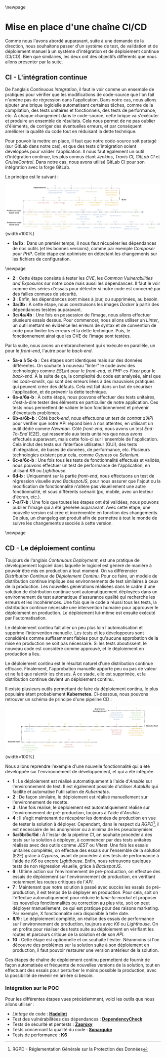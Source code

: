 \newpage

#   Mise en place d'une chaîne CI/CD

Comme nous l'avons abordé auparavant, suite à une demande de la direction, nous souhaitons passer d'un système de test, de validation et de déploiement manuel à un système d'intégration et de déploiement continue (CI/CD). Bien que similaires, les deux ont des objectifs différents que nous allons présenter par la suite.

##  CI - L'intégration continue

De l'anglais *Continuous Integration*, il faut le voir comme un ensemble de pratiques pour vérifier que les modifications de code-source que l'on fait n'amène pas de régression dans l'application. Dans notre cas, nous allons ajouter une brique logicielle automatisant certaines tâches, comme de la compilation, des tests unitaires et fonctionnels, des tests de performance, etc. À chaque changement dans le code-source, cette brique va s'exécuter et produire un ensemble de résultats. Cela nous permet de ne pas oublier d'éléments, de corriger des éventuelles erreurs, et par conséquent améliorer la qualité du code tout en réduisant la dette technique.  

Pour pouvoir la mettre en place, il faut que notre code-source soit partagé (sur GitLab dans notre cas), et que des tests d'intégration soient développés pour valider l'application. Il nous faut également un outil d'intégration continue, les plus connus étant *Jenkins*, *Travis CI*, *GitLab CI* et *CruiseControl*. Dans notre cas, nous avons utilisé GitLab CI pour son intégration avec la forge GitLab.

Le principe est le suivant :

![Schéma de principe d'une chaîne d'intégration continue](ASSETS/IMAGES/IV/CI.png){width=100%}

 -  **1a**/**1b** : Dans un premier temps, il nous faut récupérer les dépendances de nos outils (et les bonnes versions), comme par exemple *Composer* pour *PHP*. Cette étape est optimisée en détectant les changements sur les fichiers de configuration.

\newpage

 -  **2** : Cette étape consiste à tester les *CVE*, les *Common Vulnerabilities and Exposures* sur notre code mais aussi les dépendances. Il faut le voir comme des séries d'essais pour détecter si notre code est concerné par des failles connues de sécurité.
 -  **3** : Enfin, les dépendances sont mises à jour, ou supprimées, au besoin.
 -  **3a**/**3b** : À cette étape, nous construisons les images *Docker* à partir des dépendances testées auparavant.
 -  **3c**/**4a**/**4b** : Une fois en possession de l'image, nous allons effectuer plusieurs essais dessus. Pour commencer, nous allons utiliser un *Linter*, un outil mettant en évidence les erreurs de syntax et de convention de code pour limiter les erreurs et la dette technique. Puis, le fonctionnement ainsi que les CVE de l'image sont testées.

Par la suite, nous avons un embranchement qui s'exécute en parallèle, un pour le *front-end*, l'autre pour le *back-end*.

 -  **5a-a** à **5c-b** : Ces étapes sont identiques mais sur des données différentes. On souhaite à nouveau "linter" le code avec des technologies comme *ESLint* pour le *front-end*, et *PHP-cs-Fixer* pour le *back-end*. À la suite de ça, la complexité du code est analysée, ainsi que les *code-smells*, qui sont des erreurs liées à des mauvaises pratiques qui peuvent créer des défauts. Cela est fait dans un but de sécuriser l'application, et de prévenir la dette technique.
 -  **6a-a**/**6a-b** : À cette étape, nous pouvons effectuer des tests unitaires, c'est-à-dire tester des éléments en particulier de notre application. Ces tests nous permettent de valider le bon fonctionnement et prévenir d'éventuels problèmes.
 - **6b-a**/**6b-b** : Côté *back-end*, nous effectuons un *test de contrat d'API* pour vérifier que notre API répond bien à nos attentes, en utilisant un outil dédié comme *Newman*. Côté *front-end*, nous avons un test *End-To-End* (E2E), qui ressemble aux tests unitaires que nous avons effectués auparavant, mais cette fois-ci sur l'ensemble de l'application. Cela inclut des tests sur l'interface utilisateur (GUI), des tests d'intégration, de bases de données, de performance, etc. Plusieurs technologies existent pour cela, comme *Cypress* ou *Selenium*.
 -  **6c-a**/**6c-b** : Une fois tous les tests de fonctionnalité effectués et validés, nous pouvons effectuer un test de performance de l'application, en utilisant *K6* ou *Lighthouse*.
 -  **6d-b** : Uniquement sur la partie *front-end*, nous effectuons un test de régression visuelle avec *BackspotJS*, pour nous assurer que l'ajout ou la modification de fonctionnalité n'altère pas visuellement une autre fonctionnalité, et sous différents scénarii (pc, mobile, avec un lecteur d'écran, etc.).
 -  **7-a**/**7-b** : Une fois que toutes les étapes ont été validées, nous pouvons publier l'image qui a été générée auparavant. Avec cette étape, une nouvelle version est crée et incrémentée en fonction des changements. De plus, un changelog est produit afin de permettre à tout le monde de suivre les changements associés à cette version.  
 

\newpage


##  CD - Le déploiement continu

Toujours de l'anglais *Continuous Deployment*, est une pratique de développement logiciel dans laquelle le logiciel est généré de manière à pouvoir être mis en production à tout moment. On va différencier *Distribution Continue* de *Déploiement Continu*. Pour ce faire, un modèle de distribution continue implique des environnements de test similaires à ceux de la production. Les nouvelles générations réalisées dans le cadre d'une solution de distribution continue sont automatiquement déployées dans un environnement de test automatique d'assurance qualité qui recherche les erreurs et les incohérences. Une fois que le code a réussi tous les tests, la distribution continue nécessite une intervention humaine pour approuver le déploiement en production. Le déploiement lui-même est ensuite exécuté par l'automatisation.

Le déploiement continu fait aller un peu plus loin l'automatisation et supprime l'intervention manuelle. Les tests et les développeurs sont considérés comme suffisamment fiables pour qu'aucune approbation de la mise en production ne soit pas nécessaire. Si les tests aboutissent, le nouveau code est considéré comme approuvé, et le déploiement en production a lieu.

Le déploiement continu est le résultat naturel d'une distribution continue efficace. Finalement, l'approbation manuelle apporte peu ou pas de valeur et ne fait que ralentir les choses. À ce stade, elle est supprimée, et la distribution continue devient un déploiement continu.

Il existe plusieurs outils permettant de faire du déploiement continu, le plus populaire étant probablement **Kubernetes**. Ci-dessous, nous pouvons retrouver un schéma de principe d'une pipeline CD :

![Schéma de principe d'une chaïne de déploiement continu](ASSETS/IMAGES/IV/CD.png){width=100%}

Nous allons reprendre l'exemple d'une nouvelle fonctionnalité qui a été développée sur l'environnement de développement, et qui a été intégrée.

 -  **1** : Le déploiement est réalisé automatiquement à l'aide d'*Ansible* sur l'environnement de test. Il est également possible d'utiliser *Autok8s* qui facilite et automatise l'utilisation de *Kubernetes*.
 -  **2** : De façon similaire, le déploiement est réalisé manuellement sur l'environnement de recette.
 -  **3** : Une fois réalisé, le déploiement est automatiquement réalisé sur l'environnement de pré-production, toujours à l'aide d'*Ansible*.
 -  **4** : Il s'agit maintenant de récupérer les données de production en vue de tester la solution à déployer. Cependant, dans le respect du *RGPD*[^10], il est nécessaire de les anonymiser ou à minima de les pseudonymiser.
 -  **5a**/**5b**/**5c**/**5d** : À l'instar de la pipeline *CI*, on souhaite procéder à des tests sur la solution à déployer, à commencer par des tests unitaires réalisés avec des outils comme *JEST* ou *Vitest*. Une fois les essais unitaires complétés, on effectue des essais sur l'ensemble de la solution (E2E) grâce à *Cypress*, avant de procéder à des tests de performance à l'aide de *K6* ou encore *Lighthouse*. Enfin, nous retrouvons quelques tests de non régression visuelle, grâce à *BackspotJS*.
 -  **6** : Ultime action sur l'environnement de pré-production, on effectue des essais de déploiement sur l'environnement de production, en vérifiant notamment les routes critiques de l'*API*.
 -  **7** : Maintenant que notre solution à passé avec succès les essais de pré-production, il est temps de la déployer en production. Pour cela, soit on l'effectue automatiquement pour réduire le *time-to-market* et proposer les nouvelles fonctionnalités ou correction au plus vite, soit on peut déployer manuellement, ce qui est pratique pour des raisons marketing. Par exemple, X fonctionnalité sera disponible à telle date.
 -  **8**/**9** : Le déploiement complété, on réalise des essais de performance sur l'environnement de production, toujours avec *K6* ou *Lighthouse*. On en profite pour réaliser des tests suite au déploiement en vérifiant les routes et parcours critique de la solution et de son *API*.
 -  **10** : Cette étape est optionnelle et on souhaite l'éviter. Néanmoins si l'on découvre des problèmes sur la solution suite à son déploiement en production, il faut pouvoir restaurer une version antérieur de la solution.

Ces étapes de chaîne de déploiement continu permettent de fournir de façon automatisée et fréquente de nouvelles versions de la solution, tout en effectuant des essais pour perturber le moins possible la production, avec la possibilité de revenir en arrière si besoin.

### Intégration sur le POC

Pour les différentes étapes vues précédemment, voici les outils que nous allons utiliser :

 -  *Lintage* de code : [**Hadolint**](https://github.com/hadolint/hadolint)
 -  Test des vulnérabilitées des dépendances : [**DependencyCheck**](https://github.com/jeremylong/DependencyCheck)
 -  Tests de sécurité et pentests : [**Zaproxy**](https://www.zaproxy.org/getting-started/)
 -  Tests concernant la qualité du code : [**Sonarqube**](https://www.sonarsource.com/products/sonarqube/)
 -  Tests de performance : [**K6**](https://k6.io/)

[^10]: RGPD - Réglementation Générale sur la Protection des Données